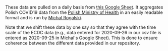 These data are pulled on a daily basis from [this Google Sheet](bit.ly/covid19-poland). It aggregates Polish COVID19 data from the [Polish Ministry of Health](https://www.gov.pl/web/zdrowie) in an easily readable format and is run by [Michal Rogalski](https://twitter.com/micalrg).

Note that we shift these data by one say so that they agree with the time scale of the ECDC data (e.g., data entered for 2020-09-26 in our csv file is entered as 2020-09-25 in Michal's Google Sheet). This is done to ensure coherence between the different data provided in our repository.
